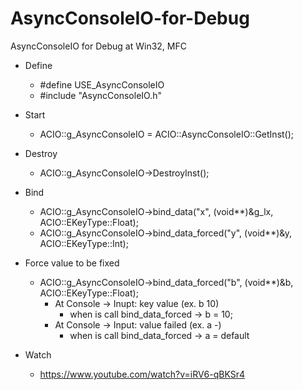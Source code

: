 # AsyncConsoleIO-for-Debug
AsyncConsoleIO for Debug at Win32, MFC

- Define
  - #define USE_AsyncConsoleIO
  - #include "AsyncConsoleIO.h"

- Start
  - ACIO::g_AsyncConsoleIO = ACIO::AsyncConsoleIO::GetInst();

- Destroy
  - ACIO::g_AsyncConsoleIO->DestroyInst();

- Bind
  - ACIO::g_AsyncConsoleIO->bind_data("x", (void**)&g_lx, ACIO::EKeyType::Float);
  - ACIO::g_AsyncConsoleIO->bind_data_forced("y", (void**)&y, ACIO::EKeyType::Int);

- Force value to be fixed
  - ACIO::g_AsyncConsoleIO->bind_data_forced("b", (void**)&b, ACIO::EKeyType::Float);
    - At Console -> Inupt: key value (ex. b 10)
      - when is call bind_data_forced -> b = 10;
    - At Console -> Input: value failed (ex. a -)
      - when is call bind_data_forced -> a = default

- Watch
  - https://www.youtube.com/watch?v=iRV6-qBKSr4

